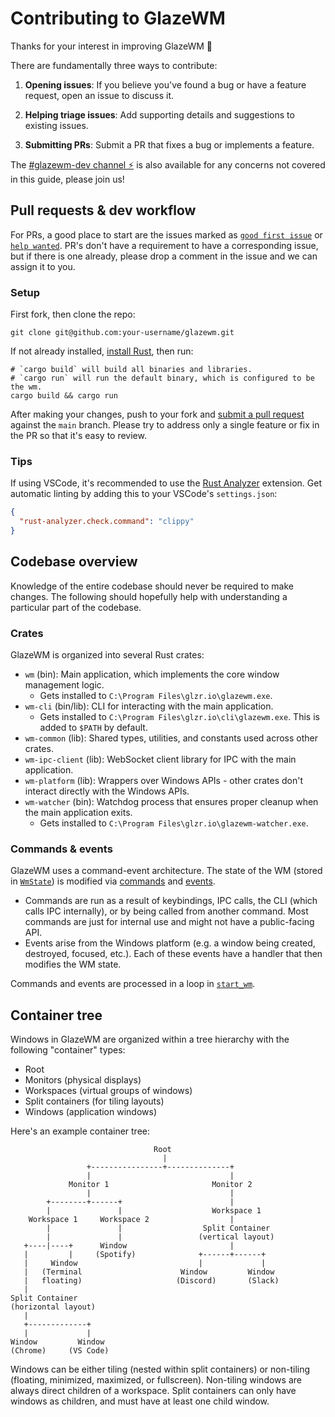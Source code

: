 # Contributing to GlazeWM

Thanks for your interest in improving GlazeWM 💛

There are fundamentally three ways to contribute:

1. **Opening issues**: If you believe you've found a bug or have a feature request, open an issue to discuss it.

2. **Helping triage issues**: Add supporting details and suggestions to existing issues.

3. **Submitting PRs**: Submit a PR that fixes a bug or implements a feature.

The [#glazewm-dev channel ⚡](https://discord.com/invite/ud6z3qjRvM) is also available for any concerns not covered in this guide, please join us!

## Pull requests & dev workflow

For PRs, a good place to start are the issues marked as [`good first issue`](https://github.com/glzr-io/glazewm/issues?q=is%3Aissue+is%3Aopen+label%3A%22good+first+issue%22) or [`help wanted`](https://github.com/glzr-io/glazewm/issues?q=is%3Aissue+is%3Aopen+label%3A%22help+wanted%22). PR's don't have a requirement to have a corresponding issue, but if there is one already, please drop a comment in the issue and we can assign it to you.

### Setup

First fork, then clone the repo:

```shell
git clone git@github.com:your-username/glazewm.git
```

If not already installed, [install Rust](https://rustup.rs/), then run:

```shell
# `cargo build` will build all binaries and libraries.
# `cargo run` will run the default binary, which is configured to be the wm.
cargo build && cargo run
```

After making your changes, push to your fork and [submit a pull request](https://github.com/glzr-io/zebar/pulls) against the `main` branch. Please try to address only a single feature or fix in the PR so that it's easy to review.

### Tips

If using VSCode, it's recommended to use the [Rust Analyzer](https://marketplace.visualstudio.com/items?itemName=rust-lang.rust-analyzer) extension. Get automatic linting by adding this to your VSCode's `settings.json`:

```json
{
  "rust-analyzer.check.command": "clippy"
}
```

## Codebase overview

Knowledge of the entire codebase should never be required to make changes. The following should hopefully help with understanding a particular part of the codebase.

### Crates

GlazeWM is organized into several Rust crates:

- `wm` (bin): Main application, which implements the core window management logic.
  - Gets installed to `C:\Program Files\glzr.io\glazewm.exe`.
- `wm-cli` (bin/lib): CLI for interacting with the main application.
  - Gets installed to `C:\Program Files\glzr.io\cli\glazewm.exe`. This is added to `$PATH` by default.
- `wm-common` (lib): Shared types, utilities, and constants used across other crates.
- `wm-ipc-client` (lib): WebSocket client library for IPC with the main application.
- `wm-platform` (lib): Wrappers over Windows APIs - other crates don't interact directly with the Windows APIs.
- `wm-watcher` (bin): Watchdog process that ensures proper cleanup when the main application exits.
  - Gets installed to `C:\Program Files\glzr.io\glazewm-watcher.exe`.

### Commands & events

GlazeWM uses a command-event architecture. The state of the WM (stored in [`WmState`](https://github.com/glzr-io/glazewm/blob/main/packages/wm/src/wm_state.rs)) is modified via [commands](https://github.com/glzr-io/glazewm/tree/main/packages/wm/src/commands) and [events](https://github.com/glzr-io/glazewm/tree/main/packages/wm/src/events).

- Commands are run as a result of keybindings, IPC calls, the CLI (which calls IPC internally), or by being called from another command. Most commands are just for internal use and might not have a public-facing API.
- Events arise from the Windows platform (e.g. a window being created, destroyed, focused, etc.). Each of these events have a handler that then modifies the WM state.

Commands and events are processed in a loop in [`start_wm`](https://github.com/glzr-io/glazewm/blob/main/packages/wm/src/main.rs#L68).

## Container tree

Windows in GlazeWM are organized within a tree hierarchy with the following "container" types:

- Root
- Monitors (physical displays)
- Workspaces (virtual groups of windows)
- Split containers (for tiling layouts)
- Windows (application windows)

Here's an example container tree:

```
                                Root
                                  |
                 +----------------+--------------+
                 |                               |
             Monitor 1                       Monitor 2
                 |                               |
        +--------+------+                        |
        |               |                    Workspace 1
    Workspace 1     Workspace 2                  |
        |               |                  Split Container
        |               |                 (vertical layout)
   +----|----+      Window                       |
   |         |     (Spotify)              +------+------+
   |     Window                           |             |
   |   (Terminal                      Window         Window
   |   floating)                     (Discord)       (Slack)
   |
Split Container
(horizontal layout)
   |
   +-------------+
   |             |
Window         Window
(Chrome)     (VS Code)
```

Windows can be either tiling (nested within split containers) or non-tiling (floating, minimized, maximized, or fullscreen). Non-tiling windows are always direct children of a workspace. Split containers can only have windows as children, and must have at least one child window.
